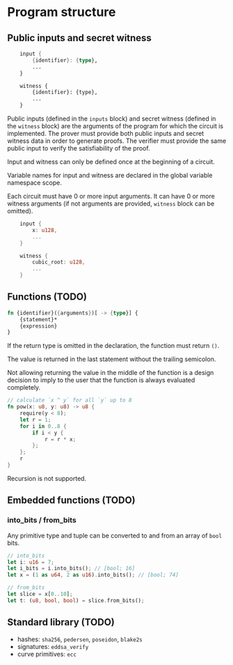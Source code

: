 # Program structure

## Public inputs and secret witness

```rust
    input {
        {identifier}: {type},
        ...
    }

    witness {
        {identifier}: {type},
        ...
    }
```

Public inputs (defined in the `inputs` block) and secret witness (defined in the
`witness` block) are the arguments of the program for which the circuit is
implemented. The prover must provide both public inputs and secret witness data
in order to generate proofs. The verifier must provide the same public input
to verify the satisfiability of the proof.

Input and witness can only be defined once at the beginning of a circuit.

Variable names for input and witness are declared in the global variable namespace scope.

Each circuit must have 0 or more input arguments. It can have 0 or more witness
arguments (if not arguments are provided, `witness` block can be omitted).

```rust
    input {
        x: u128,
        ...
    }

    witness {
        cubic_root: u128,
        ...
    }
```

## Functions (TODO)

```rust
fn {identifier}({arguments})[ -> {type}] {
    {statement}*    
    {expression}
}
```

If the return type is omitted in the declaration, the function must return `()`.

The value is returned in the last statement without the trailing semicolon.

Not allowing returning the value in the middle of the function is a design
decision to imply to the user that the function is always evaluated completely.

```rust
// calculate `x ^ y` for all `y` up to 8
fn pow(x: u8, y: u8) -> u8 {
    require(y < 8);
    let r = 1;
    for i in 0..8 {
        if i < y {
            r = r * x;
        };
    };
    r 
}
```

Recursion is not supported.

## Embedded functions (TODO)

### into_bits / from_bits

Any primitive type and tuple can be converted to and from an array of `bool` bits.

```rust
// into_bits
let i: u16 = 7;
let i_bits = i.into_bits(); // [bool; 16]
let x = (1 as u64, 2 as u16).into_bits(); // [bool; 74]

// from_bits
let slice = x[0..10];
let t: (u8, bool, bool) = slice.from_bits();
```

## Standard library (TODO)

- hashes: `sha256`, `pedersen`, `poseidon`, `blake2s`
- signatures: `eddsa_verify`
- curve primitives: `ecc`
